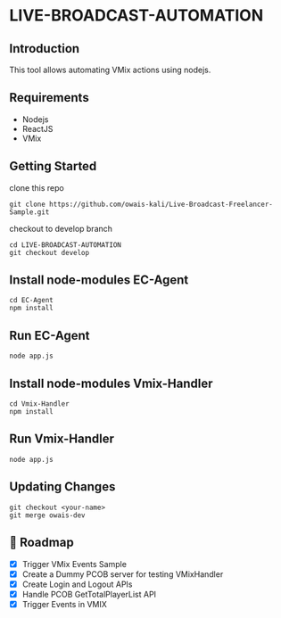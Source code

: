 # LIVE-BROADCAST-AUTOMATION

## Introduction
This tool allows automating VMix actions using nodejs.

## Requirements
- Nodejs
- ReactJS
- VMix

## Getting Started 
clone this repo 
```
git clone https://github.com/owais-kali/Live-Broadcast-Freelancer-Sample.git
```
checkout to develop branch
```
cd LIVE-BROADCAST-AUTOMATION 
git checkout develop
```

## Install node-modules EC-Agent
```
cd EC-Agent
npm install
```
## Run EC-Agent
```
node app.js
```

## Install node-modules Vmix-Handler
```
cd Vmix-Handler
npm install
```
## Run Vmix-Handler
```
node app.js
```

## Updating Changes
```
git checkout <your-name>
git merge owais-dev
```

<!-- Roadmap -->
## :compass: Roadmap

* [x] Trigger VMix Events Sample
* [x] Create a Dummy PCOB server for testing VMixHandler
* [x] Create Login and Logout APIs
* [x] Handle PCOB GetTotalPlayerList API
* [x] Trigger Events in VMIX